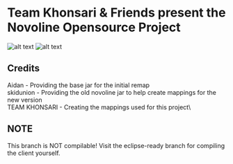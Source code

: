 # Team Khonsari & Friends present the Novoline Opensource Project
![alt text](https://cdn.discordapp.com/attachments/826624228458496010/907852691676491776/unknown.png)
![alt text](https://cdn.discordapp.com/attachments/884669714654187570/912818948007952414/Screen_Shot_2021-11-23_at_1.png)

## Credits
Aidan - Providing the base jar for the initial remap\
skidunion - Providing the old novoline jar to help create mappings for the new version\
TEAM KHONSARI - Creating the mappings used for this project\

## NOTE
This branch is NOT compilable! Visit the eclipse-ready branch for compiling the client yourself.
